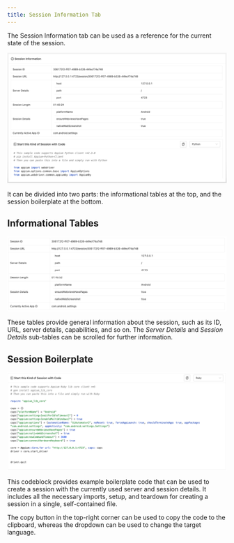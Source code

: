 ```yaml
---
title: Session Information Tab
---
```


The Session Information tab can be used as a reference for the current state of the session.

![Session Information Tab](assets/images/session-info/session-info-tab.png)

It can be divided into two parts: the informational tables at the top, and the session boilerplate
at the bottom.

## Informational Tables

![Session Information Tables](assets/images/session-info/sesion-overall-info.png)

These tables provide general information about the session, such as its ID, URL, server details,
capabilities, and so on. The _Server Details_ and _Session Details_ sub-tables can be scrolled for
further information.

## Session Boilerplate

![Session Boilerplate](assets/images/session-info/session-boilerplate.png)

This codeblock provides example boilerplate code that can be used to create a session with the
currently used server and session details. It includes all the necessary imports, setup, and
teardown for creating a session in a single, self-contained file.

The copy button in the top-right corner can be used to copy the code to the clipboard, whereas the
dropdown can be used to change the target language.
